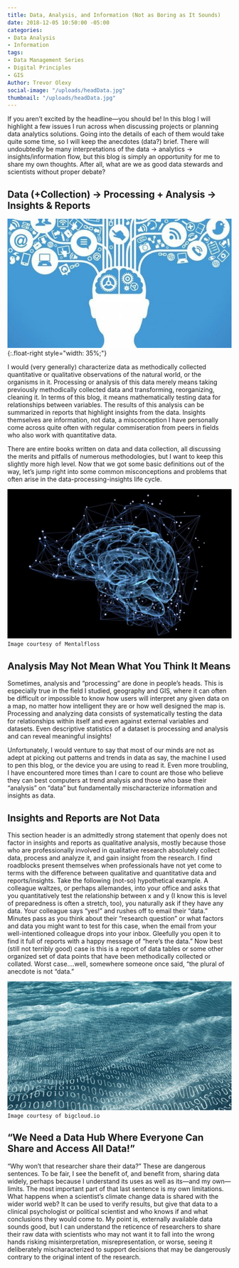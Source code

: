 ```yaml
---
title: Data, Analysis, and Information (Not as Boring as It Sounds)
date: 2018-12-05 10:50:00 -05:00
categories:
- Data Analysis
- Information
tags:
- Data Management Series
- Digital Principles
- GIS
Author: Trevor Olexy
social-image: "/uploads/headData.jpg"
thumbnail: "/uploads/headData.jpg"
---
```


If you aren’t excited by the headline—you should be! In this blog I will highlight a few issues I run across when discussing projects or planning data analytics solutions. Going into the details of each of them would take quite some time, so I will keep the anecdotes (data?) brief. There will undoubtedly be many interpretations of the data -> analytics -> insights/information flow, but this blog is simply an opportunity for me to share my own thoughts. After all, what are we as good data stewards and scientists without proper debate?

<!--more-->

## Data (\+Collection) -> Processing \+ Analysis -> Insights & Reports

![headData.jpg](/uploads/headData.jpg){:.float-right style="width: 35%;"}

I would (very generally) characterize data as methodically collected quantitative or qualitative observations of the natural world, or the organisms in it. Processing or analysis of this data merely means taking previously methodically collected data and transforming, reorganizing, cleaning it. In terms of this blog, it means mathematically testing data for relationships between variables. The results of this analysis can be summarized in reports that highlight insights from the data. Insights themselves are information, not data, a misconception I have personally come across quite often with regular commiseration from peers in fields who also work with quantitative data.

There are entire books written on data and data collection, all discussing the merits and pitfalls of numerous methodologies, but I want to keep this slightly more high level. Now that we got some basic definitions out of the way, let’s jump right into some common misconceptions and problems that often arise in the data-processing-insights life cycle.

![brainData.jpg](/uploads/brainData.jpg)`Image courtesy of Mentalfloss`

## Analysis May Not Mean What You Think It Means

Sometimes, analysis and “processing” are done in people’s heads. This is especially true in the field I studied, geography and GIS, where it can often be difficult or impossible to know how users will interpret any given data on a map, no matter how intelligent they are or how well designed the map is. Processing and analyzing data consists of systematically testing the data for relationships within itself and even against external variables and datasets. Even descriptive statistics of a dataset is processing and analysis and can reveal meaningful insights!

Unfortunately, I would venture to say that most of our minds are not as adept at picking out patterns and trends in data as say, the machine I used to pen this blog, or the device you are using to read it. Even more troubling, I have encountered more times than I care to count  are those who believe they can best computers at trend analysis and those who base their “analysis” on “data” but fundamentally mischaracterize information and insights as data.

## Insights and Reports are Not Data

This section header is an admittedly strong statement that openly does not factor in insights and reports as qualitative analysis, mostly because those who are professionally involved in qualitative research absolutely collect data, process and analyze it, and gain insight from the research. I find roadblocks present themselves when professionals have not yet come to terms with the difference between qualitative and quantitative data and reports/insights. Take the following (not-so) hypothetical example. A colleague waltzes, or perhaps allemandes, into your office and asks that you quantitatively test the relationship between x and y (I know this is level of preparedness is often a stretch, too), you naturally ask if they have any data. Your colleague says “yes!” and rushes off to email their “data.” Minutes pass as you think about their “research question” or what factors and data you might want to test for this case, when the email from your well-intentioned colleague drops into your inbox. Gleefully you open it to find it full of reports with a happy message of “here’s the data.” Now best (still not terribly good) case is this is a report of data tables or some other organized set of data points that have been methodically collected or collated. Worst case….well, somewhere someone once said, “the plural of anecdote is not “data.”

![dataocean.jpg](/uploads/dataocean.jpg)`Image courtesy of bigcloud.io`

## “We Need a Data Hub Where Everyone Can Share and Access All Data!”

“Why won’t that researcher share their data?” These are dangerous sentences. To be fair, I see the benefit of, and benefit from, sharing data widely, perhaps because I understand its uses as well as its—and my own—limits. The most important part of that last sentence is my own limitations. What happens when a scientist’s climate change data is shared with the wider world web? It can be used to verify results, but give that data to a clinical psychologist or political scientist and who knows if and what conclusions they would come to. My point is, externally available data sounds good, but I can understand the reticence of researchers to share their raw data with scientists who may not want it to fall into the wrong hands risking misinterpretation, misrepresentation, or worse, seeing it deliberately mischaracterized to support decisions that may be dangerously contrary to the original intent of the research.